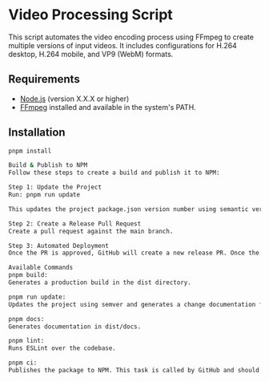 # Video Processing Script

This script automates the video encoding process using FFmpeg to create multiple versions of input videos. It includes configurations for H.264 desktop, H.264 mobile, and VP9 (WebM) formats.

## Requirements

- [Node.js](https://nodejs.org/) (version X.X.X or higher)
- [FFmpeg](https://www.ffmpeg.org/) installed and available in the system's PATH.

## Installation

```bash
pnpm install

Build & Publish to NPM
Follow these steps to create a build and publish it to NPM:

Step 1: Update the Project
Run: pnpm run update

This updates the project package.json version number using semantic versioning and generates a file documenting changes.

Step 2: Create a Release Pull Request
Create a pull request against the main branch.

Step 3: Automated Deployment
Once the PR is approved, GitHub will create a new release PR. Once the release PR is approved, GitHub will automatically deploy to NPM.

Available Commands
pnpm build:
Generates a production build in the dist directory.

pnpm run update:
Updates the project using semver and generates a change documentation file. Do this before pushing changes to git. It automatically updates the version number.

pnpm docs:
Generates documentation in dist/docs.

pnpm lint:
Runs ESLint over the codebase.

pnpm ci:
Publishes the package to NPM. This task is called by GitHub and should not be invoked directly.
```
